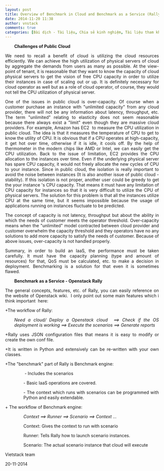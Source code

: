 ```yaml
---
layout: post
title: Overview of Benchmark in Cloud and Benchmark as a Service (Rally)
date: 2014-11-20 11:38
author: vnstack
comments: true
categories: [Bài dịch - Tài liệu, Chia sẻ kinh nghiệm, Tài liệu tham khảo]
---
```

<p style="text-align:justify;padding-left:30px;"><strong>Challenges of Public Cloud</strong></p>
<p style="text-align:justify;">We need to recall a benefit of cloud is utilizing the cloud resources efficiently. We can achieve the high utilization of physical servers of cloud by aggregate the demands from users as many as possible. At the view-point of tenant, it is reasonable that they want to know the capacity of cloud physical servers to get the vision of free CPU capacity in order to utilize their instances in case of scaling out or up. It is definitely necessary for cloud operator as well but as a role of cloud operator, of course, they would not tell the CPU utilization of physical server.</p>
<p style="text-align:justify;">One of the issues in public cloud is over-capacity. Of course when a customer purchase an instance with "unlimited capacity" from any cloud provider, there will not be any information about latency, throughput, etc. The term "unlimited" relating to elasticity does not seem reasonable because there always exist a "limit" even though they are massive cloud providers. For example, Amazon has EC2  to measure the CPU utilization in public cloud. The idea is that it measures the temperature of CPU to get to know the utility of CPU. It is obvious that if a CPU operates at high-capacity, it get hot over time, otherwise if it is idle, it cools off. By the help of thermometer in the modern chips like AMD or Intel, we can easily get the CPU utilization. Back to the issue of limitation, EC2 provides the CPU allocation to the instances over time. Even if the underlying physical server has spare CPU capacity, it would not freely allocate the new cycles of CPU to your instance. Since in public cloud, the isolation is really important to avoid the noise between instances (It is also another issue of public cloud - stability). If this isolation is not proper, another user could be greedy to get the your instance 's CPU capacity. That means it must have any limitation of CPU capacity for instances so that it is very difficult to utilize the CPU of physical servers. The solution for this problem is that all the instances utilize CPU at the same time, but it seems impossible because the usage of applications running on instances fluctuate to be predicted.</p>
<p style="text-align:justify;">The concept of capacity is not latency, throughput but about the ability in which the needs of customer meets the operator threshold. Over-capacity means when the "unlimited" model contracted between cloud provider and customer overwhelm the capacity threshold and they operators have no any solutions to add more capacity to satisfy the needs of customer. Because of above issues, over-capacity is not handled properly.</p>
<p style="text-align:justify;">Summary, in order to build an IaaS, the performance must be taken carefully. It must have the capacity planning (type and amount of resources) for that, QoS must be calculated, etc. to make a decision in deployment. Benchmarking is a solution for that even it is sometimes flawed.</p>
<p style="text-align:justify;padding-left:30px;"><strong>Benchmark as a Service - Openstack Rally</strong></p>
<p style="text-align:justify;">The general concepts, features, etc. of Rally, you can easily reference on the website of Openstack wiki.  I only point out some main features which i think important  here:</p>
<p style="text-align:justify;">+The workflow of Rally:</p>
<p style="text-align:justify;padding-left:30px;"><em>Need a cloud/ Deploy a Openstack cloud  ==&gt; Check if the OS deployment is working ==&gt; Execute the scenarios ==&gt; Generate reports</em></p>
<p style="text-align:justify;">+Rally uses JSON configuration files that means it is easy to modify or create the own conf file.</p>
<p style="text-align:justify;">+It is written in Python and extensively can be re-written with your own classes.</p>
<p style="text-align:justify;">+The "benchmark" part of Rally is Benchmark engine:</p>
<p style="text-align:justify;padding-left:60px;"> - Includes the scenarios</p>
<p style="text-align:justify;padding-left:60px;">- Basic IaaS operations are covered.</p>
<p style="text-align:justify;padding-left:60px;">- The context which runs with scenarios can be programmed with Python and easily extendable.</p>
<p style="text-align:justify;">+ The workflow of Benchmark engine:</p>
<p style="text-align:justify;padding-left:60px;"><em>Context ==&gt; Runner ==&gt; Scenario ==&gt; Context ...</em></p>
<p style="text-align:justify;padding-left:60px;">Context: Gives the context to run with scenario</p>
<p style="text-align:justify;padding-left:60px;">Runner: Tells Rally how to launch scenario instances.</p>
<p style="text-align:justify;padding-left:60px;">Scenario: The actual scenario instance that cloud will execute</p>
<p style="text-align:justify;">Vietstack team</p>
<p style="text-align:justify;">20-11-2014</p>
